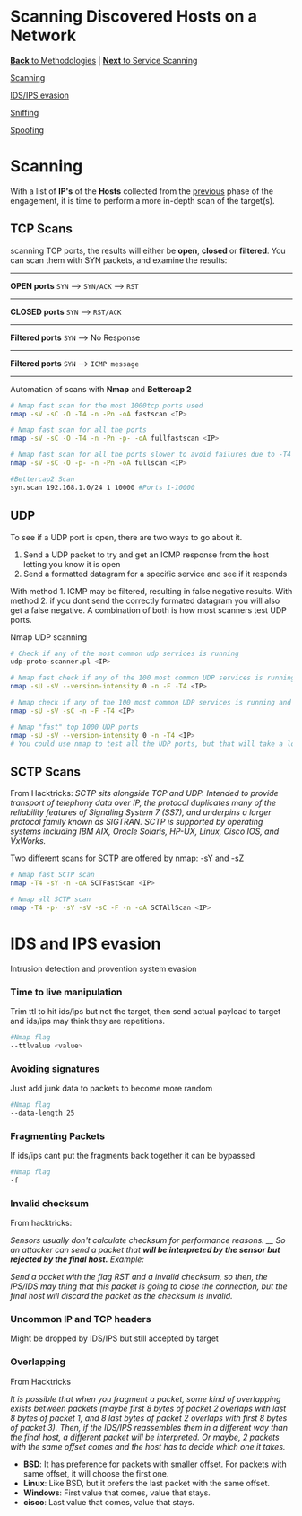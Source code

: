 # Scanning Discovered Hosts on a Network

[**Back** to Methodologies](/Methodology#methodologies) | [**Next** to Service Scanning](/Methodology/Network/Services.md#service-scanning)

[Scanning](#scanning)

[IDS/IPS evasion](#isd-and-ips-evasion)

[Sniffing](#sniffing)

[Spoofing](#spoofing)


# Scanning

With a list of **IP's** of the **Hosts** collected from the [previous](/Methodology/Network/README.md#host-discovery) phase of the engagement, it is time to perform a more in-depth scan of the target(s).

## TCP Scans

scanning TCP ports, the results will either be **open**, **closed** or **filtered**. You can scan them with SYN packets, and examine the results:

---

**OPEN ports** `SYN` --> `SYN/ACK` --> `RST`

---

**CLOSED ports** `SYN` --> `RST/ACK`

---

**Filtered ports** `SYN` --> No Response

---

**Filtered ports** `SYN` --> `ICMP message`

---

Automation of scans with **Nmap** and **Bettercap 2**

```bash
# Nmap fast scan for the most 1000tcp ports used
nmap -sV -sC -O -T4 -n -Pn -oA fastscan <IP> 

# Nmap fast scan for all the ports
nmap -sV -sC -O -T4 -n -Pn -p- -oA fullfastscan <IP> 

# Nmap fast scan for all the ports slower to avoid failures due to -T4
nmap -sV -sC -O -p- -n -Pn -oA fullscan <IP>

#Bettercap2 Scan
syn.scan 192.168.1.0/24 1 10000 #Ports 1-10000
```

## UDP

To see if a UDP port is open, there are two ways to go about it.

1. Send a UDP packet to try and get an ICMP response from the host letting you know it is open
2. Send a formatted datagram for a specific service and see if it responds

With method 1. ICMP may be filtered, resulting in false negative results. With method 2. if you dont send the correctly formated datagram you will also get a false negative. A combination of both is how most scanners test UDP ports.

Nmap UDP scanning
```bash
# Check if any of the most common udp services is running
udp-proto-scanner.pl <IP> 

# Nmap fast check if any of the 100 most common UDP services is running
nmap -sU -sV --version-intensity 0 -n -F -T4 <IP>

# Nmap check if any of the 100 most common UDP services is running and launch defaults scripts
nmap -sU -sV -sC -n -F -T4 <IP> 

# Nmap "fast" top 1000 UDP ports
nmap -sU -sV --version-intensity 0 -n -T4 <IP>
# You could use nmap to test all the UDP ports, but that will take a lot of time
```

## SCTP Scans

From Hacktricks:
*SCTP sits alongside TCP and UDP. Intended to provide transport of telephony data over IP, the protocol duplicates many of the reliability features of Signaling System 7 (SS7), and underpins a larger protocol family known as SIGTRAN. SCTP is supported by operating systems including IBM AIX, Oracle Solaris, HP-UX, Linux, Cisco IOS, and VxWorks.*

Two different scans for SCTP are offered by nmap: -sY and -sZ

```bash
# Nmap fast SCTP scan
nmap -T4 -sY -n -oA SCTFastScan <IP>

# Nmap all SCTP scan
nmap -T4 -p- -sY -sV -sC -F -n -oA SCTAllScan <IP>
```

# IDS and IPS evasion

Intrusion detection and provention system evasion

### Time to live manipulation

Trim ttl to hit ids/ips but not the target, then send actual payload to target and ids/ips may think they are repetitions.

```bash
#Nmap flag
--ttlvalue <value>
```

### Avoiding signatures

Just add junk data to packets to become more random

```bash
#Nmap flag
--data-length 25
```

### Fragmenting Packets

If ids/ips cant put the fragments back together it can be bypassed

```bash
#Nmap flag
-f
```

### Invalid checksum

From hacktricks:

*Sensors usually don't calculate checksum for performance reasons. __ So an attacker can send a packet that **will be interpreted by the sensor but rejected by the final host.** Example:*

*Send a packet with the flag RST and a invalid checksum, so then, the IPS/IDS may thing that this packet is going to close the connection, but the final host will discard the packet as the checksum is invalid.*

### Uncommon IP and TCP headers

Might be dropped by IDS/IPS but still accepted by target

### Overlapping

From Hacktricks

*It is possible that when you fragment a packet, some kind of overlapping exists between packets (maybe first 8 bytes of packet 2 overlaps with last 8 bytes of packet 1, and 8 last bytes of packet 2 overlaps with first 8 bytes of packet 3). Then, if the IDS/IPS reassembles them in a different way than the final host, a different packet will be interpreted.*
*Or maybe, 2 packets with the same offset comes and the host has to decide which one it takes.*

+ **BSD**: It has preference for packets with smaller offset. For packets with same offset, it will choose the first one.
+ **Linux**: Like BSD, but it prefers the last packet with the same offset.
+ **Windows**: First value that comes, value that stays.
+ **cisco**: Last value that comes, value that stays.
